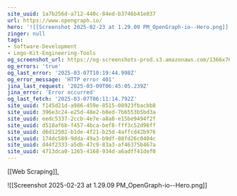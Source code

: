 ```yaml
---
site_uuid: 1a7b256d-a712-440c-84ed-b3746b41e037
url: https://www.opengraph.io/
hero: '![[Screenshot 2025-02-23 at 1.29.09 PM_OpenGraph-io--Hero.png]]'
zinger: null
tags:
- Software-Development
- Lego-Kit-Engineering-Tools
og_screenshot_url: https://og-screenshots-prod.s3.amazonaws.com/1366x768/80/false/f25b1986d91d2d85c1941a9edbec346ae1fcc3300267fc9564ac349ca0764f8b.jpeg
og_errors: 'true'
og_last_error: '2025-03-07T10:19:44.998Z'
og_error_message: 'HTTP error 401'
jina_last_request: '2025-03-09T06:45:05.239Z'
jina_error: 'Error occurred'
og_last_fetch: '2025-03-07T06:11:14.792Z'
site_uuid: f145d21d-a986-459e-8515-08923fbacbb8
site_uuid: 396e3c24-e25d-48e2-b8ed-7b6553b5bd3a
site_uuid: eedc5337-2ccb-4e7e-a8a0-e15be9494f2f
site_uuid: d518af6b-f457-4bca-bef8-fff3c52d96ff
site_uuid: d6d12502-b1de-4f21-b25d-4affcd42b976
site_uuid: 174dc589-9dda-49a3-b9df-88fd26c0404c
site_uuid: d44f2333-a5db-47c9-83a3-af46375b467a
site_uuid: 4713dca0-1265-4168-934d-a6adff41def0
---
```

[[Web Scraping]], 

![[Screenshot 2025-02-23 at 1.29.09 PM_OpenGraph-io--Hero.png]]
